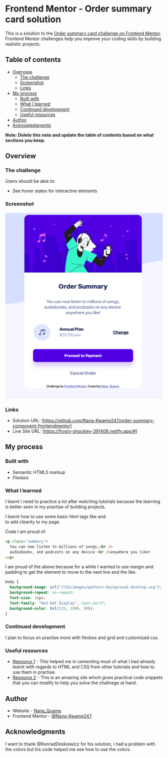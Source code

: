 # Frontend Mentor - Order summary card solution

This is a solution to the [Order summary card challenge on Frontend Mentor](https://www.frontendmentor.io/challenges/order-summary-component-QlPmajDUj). Frontend Mentor challenges help you improve your coding skills by building realistic projects.

## Table of contents

- [Overview](#overview)
  - [The challenge](#the-challenge)
  - [Screenshot](#screenshot)
  - [Links](#links)
- [My process](#my-process)
  - [Built with](#built-with)
  - [What I learned](#what-i-learned)
  - [Continued development](#continued-development)
  - [Useful resources](#useful-resources)
- [Author](#author)
- [Acknowledgments](#acknowledgments)

**Note: Delete this note and update the table of contents based on what sections you keep.**

## Overview

### The challenge

Users should be able to:

- See hover states for interactive elements

### Screenshot

![](images/screenshot1.png)

### Links

- Solution URL: [https://github.com/Nana-Kwame247/order-summary-component-frontendmentor]
- Live Site URL: [https://frosty-shockley-391408.netlify.app/#]

## My process

### Built with

- Semantic HTML5 markup
- Flexbox

### What I learned

I learnt I need to practice a lot after watching tutorials because the learning is better seen in my practise of building projects.

I learnt how to use some basic html tags like <span></span> and <br> to add clearity to my page.

Code I am proud of:

```html
<p class="summary">
  You can now listen to millions of songs,<br />
  audiobooks, and podcasts on any device <br />anywhere you like!
</p>
```

I am proud of the above because for a while I wanted to use margin and padding to get the element to move to the next line and the like.

```css
body {
  background-image: url("/CSS/images/pattern-background-desktop.svg");
  background-repeat: no-repeat;
  font-size: 16px;
  font-family: "Red Hat Display", sans-serif;
  background-color: hsl(225, 100%, 98%);
}
```

### Continued development

I plan to focus on practise more with flexbox and grid and customized css.

### Useful resources

- [ Resource 1](https://www.frontendmasters.com/bootcamp/) - This helped me in cementing most of what I had already learnt with regards to HTML and CSS from other tutorials and how to use them in practise.
- [ Resource 2](https://www.w3schools.com) - This is an amazing site which gives practical code snippets that you can modify to help you solve the challnege at hand.

## Author

- Website - [Nana_Quame](https://github.com/Nana-Kwame247)
- Frontend Mentor - [@Nana-Kwame247](https://www.frontendmentor.io/profile/Nana-Kwame247)

## Acknowledgments

I want to thank @KonradDeskiewicz for his solution, i had a problem with the colors but his code helped me see how to use the colors.
